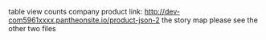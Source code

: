 table view counts company product link: http://dev-com5961xxxx.pantheonsite.io/product-json-2
the story map please see the other two files
